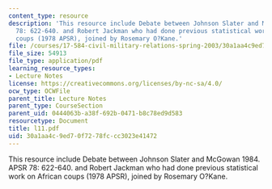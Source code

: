 ```yaml
---
content_type: resource
description: 'This resource include Debate between Johnson Slater and McGowan 1984.  APSR
  78: 622-640. and Robert Jackman who had done previous statistical work on African
  coups (1978 APSR), joined by Rosemary O?Kane.'
file: /courses/17-584-civil-military-relations-spring-2003/30a1aa4c9ed70f7278fccc3023e41472_l11.pdf
file_size: 54913
file_type: application/pdf
learning_resource_types:
- Lecture Notes
license: https://creativecommons.org/licenses/by-nc-sa/4.0/
ocw_type: OCWFile
parent_title: Lecture Notes
parent_type: CourseSection
parent_uid: 0444063b-a38f-692b-0471-b8c78ed9d583
resourcetype: Document
title: l11.pdf
uid: 30a1aa4c-9ed7-0f72-78fc-cc3023e41472
---
```

This resource include Debate between Johnson Slater and McGowan 1984.  APSR 78: 622-640. and Robert Jackman who had done previous statistical work on African coups (1978 APSR), joined by Rosemary O?Kane.